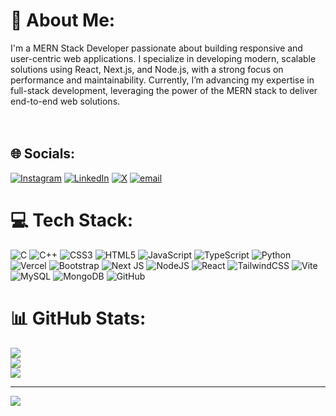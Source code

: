 # 💫 About Me:
I'm a MERN Stack Developer passionate about building responsive and user-centric web applications.
I specialize in developing modern, scalable solutions using React, Next.js, and Node.js, with a strong focus on performance and maintainability.
Currently, I’m advancing my expertise in full-stack development, leveraging the power of the MERN stack to deliver end-to-end web solutions.<br><br><br>


## 🌐 Socials:
[![Instagram](https://img.shields.io/badge/Instagram-%23E4405F.svg?logo=Instagram&logoColor=white)](https://instagram.com/pranayy_23_) [![LinkedIn](https://img.shields.io/badge/LinkedIn-%230077B5.svg?logo=linkedin&logoColor=white)](https://linkedin.com/in/pranay-gurav) [![X](https://img.shields.io/badge/X-black.svg?logo=X&logoColor=white)](https://x.com/PranayyGurav) [![email](https://img.shields.io/badge/Email-D14836?logo=gmail&logoColor=white)](mailto:prngurav@gmail.com) 

# 💻 Tech Stack:
![C](https://img.shields.io/badge/c-%2300599C.svg?style=for-the-badge&logo=c&logoColor=white) ![C++](https://img.shields.io/badge/c++-%2300599C.svg?style=for-the-badge&logo=c%2B%2B&logoColor=white) ![CSS3](https://img.shields.io/badge/css3-%231572B6.svg?style=for-the-badge&logo=css3&logoColor=white) ![HTML5](https://img.shields.io/badge/html5-%23E34F26.svg?style=for-the-badge&logo=html5&logoColor=white) ![JavaScript](https://img.shields.io/badge/javascript-%23323330.svg?style=for-the-badge&logo=javascript&logoColor=%23F7DF1E) ![TypeScript](https://img.shields.io/badge/typescript-%23007ACC.svg?style=for-the-badge&logo=typescript&logoColor=white) ![Python](https://img.shields.io/badge/python-3670A0?style=for-the-badge&logo=python&logoColor=ffdd54) ![Vercel](https://img.shields.io/badge/vercel-%23000000.svg?style=for-the-badge&logo=vercel&logoColor=white) ![Bootstrap](https://img.shields.io/badge/bootstrap-%238511FA.svg?style=for-the-badge&logo=bootstrap&logoColor=white) ![Next JS](https://img.shields.io/badge/Next-black?style=for-the-badge&logo=next.js&logoColor=white) ![NodeJS](https://img.shields.io/badge/node.js-6DA55F?style=for-the-badge&logo=node.js&logoColor=white) ![React](https://img.shields.io/badge/react-%2320232a.svg?style=for-the-badge&logo=react&logoColor=%2361DAFB) ![TailwindCSS](https://img.shields.io/badge/tailwindcss-%2338B2AC.svg?style=for-the-badge&logo=tailwind-css&logoColor=white) ![Vite](https://img.shields.io/badge/vite-%23646CFF.svg?style=for-the-badge&logo=vite&logoColor=white) ![MySQL](https://img.shields.io/badge/mysql-4479A1.svg?style=for-the-badge&logo=mysql&logoColor=white) ![MongoDB](https://img.shields.io/badge/MongoDB-%234ea94b.svg?style=for-the-badge&logo=mongodb&logoColor=white) ![GitHub](https://img.shields.io/badge/github-%23121011.svg?style=for-the-badge&logo=github&logoColor=white)
# 📊 GitHub Stats:
![](https://github-readme-stats.vercel.app/api?username=cwpranay&theme=dark&hide_border=false&include_all_commits=false&count_private=false)<br/>
![](https://nirzak-streak-stats.vercel.app/?user=cwpranay&theme=dark&hide_border=false)<br/>
![](https://github-readme-stats.vercel.app/api/top-langs/?username=cwpranay&theme=dark&hide_border=false&include_all_commits=false&count_private=false&layout=compact)

---
[![](https://visitcount.itsvg.in/api?id=cwpranay&icon=0&color=0)](https://visitcount.itsvg.in)

<!-- Proudly created with GPRM ( https://gprm.itsvg.in ) -->
